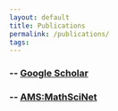 ```yaml
---
layout: default
title: Publications
permalink: /publications/
tags: 
---
```


### -- [Google Scholar](https://scholar.google.com/citations?user=SW1Lc4YAAAAJ&sortby=pubdate)

### -- [AMS:MathSciNet](https://www.ams.org/mathscinet/search/author.html?mrauthid=778212)


